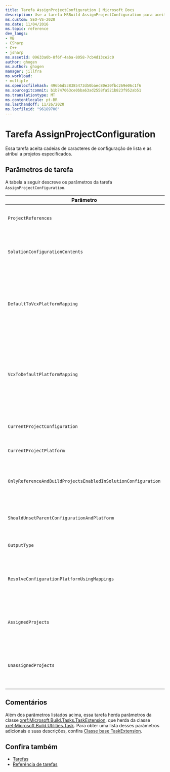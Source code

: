 ```yaml
---
title: Tarefa AssignProjectConfiguration | Microsoft Docs
description: Use a tarefa MSBuild AssignProjectConfiguration para aceitar uma lista de cadeias de caracteres de configuração e atribuí-las a projetos especificados.
ms.custom: SEO-VS-2020
ms.date: 11/04/2016
ms.topic: reference
dev_langs:
- VB
- CSharp
- C++
- jsharp
ms.assetid: 09633a0b-8f6f-4aba-8058-7cb4d13ce2c0
author: ghogen
ms.author: ghogen
manager: jillfra
ms.workload:
- multiple
ms.openlocfilehash: 496b6d538385473d50baec80e30fbc269e06c1f6
ms.sourcegitcommit: b1b747063ce0bba63ad2558fa521b823f952ab51
ms.translationtype: MT
ms.contentlocale: pt-BR
ms.lasthandoff: 11/26/2020
ms.locfileid: "96189700"
---
```

# <a name="assignprojectconfiguration-task"></a>Tarefa AssignProjectConfiguration

Essa tarefa aceita cadeias de caracteres de configuração de lista e as atribui a projetos especificados.

## <a name="task-parameters"></a>Parâmetros de tarefa

 A tabela a seguir descreve os parâmetros da tarefa `AssignProjectConfiguration`.

|Parâmetro|Descrição|
|---------------|-----------------|
|`ProjectReferences`|<xref:Microsoft.Build.Framework.ITaskItem> `[]` Parâmetro de entrada necessário.<br /><br /> Os projetos a serem configurados.|
|`SolutionConfigurationContents`|Parâmetro de saída `string` opcional.<br /><br /> Contém uma cadeia de caracteres XML com uma configuração de projeto para cada projeto. As configurações são atribuídas aos projetos nomeados.|
|`DefaultToVcxPlatformMapping`|Parâmetro de saída `string` opcional.<br /><br /> Contém uma lista delimitada por ponto e vírgula de mapeamentos dos nomes de plataforma usados pela maioria dos tipos para aqueles usados por arquivos *.vcxproj*.<br /><br /> Por exemplo:<br /><br /> `"AnyCPU=Win32;X86=Win32;X64=X64"`|
|`VcxToDefaultPlatformMapping`|Opcional<br /><br /> Parâmetro de saída `string`.<br /><br /> Contém uma lista delimitada por ponto-e-vírgula de mapeamentos de nomes de plataforma *. vcxproj* para os nomes de plataforma usados pela maioria dos tipos.<br /><br /> Por exemplo:<br /><br /> `"Win32=AnyCPU;X64=X64"`|
|`CurrentProjectConfiguration`|Parâmetro de saída `string` opcional.<br /><br /> Contém a configuração para o projeto atual.|
|`CurrentProjectPlatform`|Parâmetro de saída `string` opcional.<br /><br /> Contém a plataforma para o projeto atual.|
|`OnlyReferenceAndBuildProjectsEnabledInSolutionConfiguration`|Parâmetro de saída `bool` opcional.<br /><br /> Contém um sinalizador que indica que referências devem ser criadas mesmo que tenham sido desabilitadas na configuração do projeto.|
|`ShouldUnsetParentConfigurationAndPlatform`|Parâmetro de saída `bool` opcional.<br /><br /> Contém um sinalizador que indica se a configuração pai e a plataforma devem ser desfeitas.|
|`OutputType`|Parâmetro de saída `string` opcional.<br /><br /> Contém o tipo de saída para o projeto.|
|`ResolveConfigurationPlatformUsingMappings`|Parâmetro de saída `bool` opcional.<br /><br /> Contém um sinalizador que indica se o build deve usar os mapeamentos padrão para resolver a configuração e a plataforma do aprovado nas referências do projeto.|
|`AssignedProjects`|Parâmetro de saída <xref:Microsoft.Build.Framework.ITaskItem>`[]` opcional.<br /><br /> Contém a lista de caminhos de referência resolvidos.|
|`UnassignedProjects`|Parâmetro de saída <xref:Microsoft.Build.Framework.ITaskItem>`[]` opcional.<br /><br /> Contém a lista de itens de referência de projeto que não puderam ser resolvidos usando a lista de saídas pré-resolvida.|

## <a name="remarks"></a>Comentários

 Além dos parâmetros listados acima, essa tarefa herda parâmetros da classe <xref:Microsoft.Build.Tasks.TaskExtension>, que herda da classe <xref:Microsoft.Build.Utilities.Task>. Para obter uma lista desses parâmetros adicionais e suas descrições, confira [Classe base TaskExtension](../msbuild/taskextension-base-class.md).

## <a name="see-also"></a>Confira também

- [Tarefas](../msbuild/msbuild-tasks.md)
- [Referência de tarefas](../msbuild/msbuild-task-reference.md)
